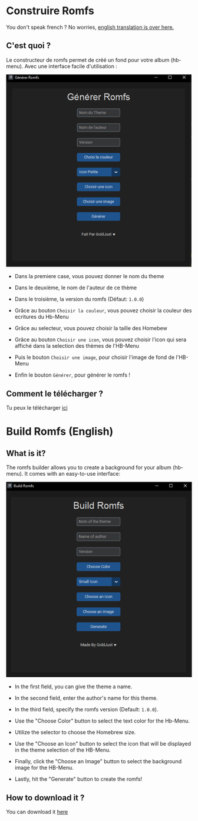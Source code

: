 # Construire Romfs
You don't speak french ? No worries, [english translation is over here.](https://github.com/NX-GoldJust/BuildRomfs#build-romfs-english)

## C'est quoi ?

Le constructeur de romfs permet de créé un fond pour votre album (hb-menu).
Avec une interface facile d'utilisation :

![alt text](https://github.com/NX-GoldJust/BuildRomfs/blob/main/images/image1.png?raw=true)

- Dans la premiere case, vous pouvez donner le nom du theme
- Dans le deuxième, le nom de l'auteur de ce thème
- Dans le troisième, la version du romfs (Défaut: `1.0.0`)
- Grâce au bouton `Choisir la couleur`, vous pouvez choisir la couleur des ecritures du Hb-Menu
- Grâce au selecteur, vous pouvez choisir la taille des Homebew
- Grâce au bouton `Choisir une icon`, vous pouvez choisir l'icon qui sera affiché dans la selection des thèmes de l'HB-Menu
- Puis le bouton `Choisir une image`, pour choisir l'image de fond de l'HB-Menu

- Enfin le bouton `Générer`, pour générer le romfs !


## Comment le télécharger ?

Tu peux le télécharger [ici](https://github.com/NX-GoldJust/BuildRomfs/releases)
# Build Romfs (English)

## What is it?

The romfs builder allows you to create a background for your album (hb-menu). It comes with an easy-to-use interface:

![alt text](https://github.com/NX-GoldJust/BuildRomfs/blob/main/images/image2.png?raw=true)

- In the first field, you can give the theme a name.
- In the second field, enter the author's name for this theme.
- In the third field, specify the romfs version (Default: `1.0.0`).
- Use the "Choose Color" button to select the text color for the Hb-Menu.
- Utilize the selector to choose the Homebrew size.
- Use the "Choose an Icon" button to select the icon that will be displayed in the theme selection of the HB-Menu.
- Finally, click the "Choose an Image" button to select the background image for the HB-Menu.

- Lastly, hit the "Generate" button to create the romfs!


## How to download it ?

You can download it [here](https://github.com/NX-GoldJust/BuildRomfs/releases)